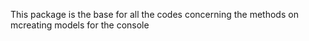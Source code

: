 This package is the base for all the codes concerning the methods on mcreating models for the console
